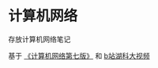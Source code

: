 # 计算机网络

存放计算机网络笔记

基于 [《计算机网络第七版》](./Book/计算机网络（第7版）-谢希仁.pdf) 和 [b站湖科大视频](https://www.bilibili.com/video/BV1c4411d7jb/?spm_id_from=333.337.search-card.all.click&vd_source=455cd66440261e2e6a262d2bac0af320)
